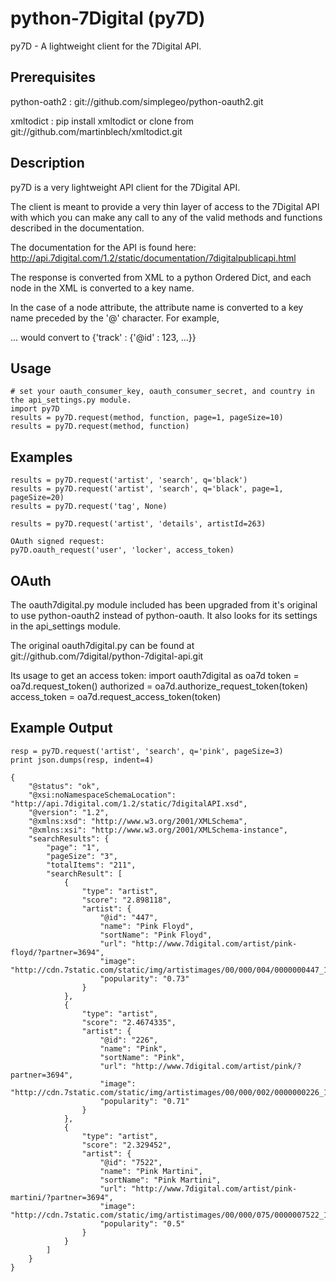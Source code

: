 python-7Digital (py7D)
===============
py7D - A lightweight client for the 7Digital API.

Prerequisites
-------------
 python-oath2 :   git://github.com/simplegeo/python-oauth2.git
 
 xmltodict :      pip install xmltodict or clone from git://github.com/martinblech/xmltodict.git
                

Description
-----------
py7D is a very lightweight API client for the 7Digital API.

The client is meant to provide a very thin layer of access to the 7Digital API
with which you can make any call to any of the valid methods and functions
described in the documentation. 

The documentation for the API is found here:
http://api.7digital.com/1.2/static/documentation/7digitalpublicapi.html

The response is converted from XML to a python Ordered Dict, and each 
node in the XML is converted to a key name. 

In the case of a node attribute, the attribute name is converted to a
key name preceded by the '@' character. For example, 
<track id=123>...</track>
would convert to {'track' : {'@id' : 123, ...}}


Usage
-----
    # set your oauth_consumer_key, oauth_consumer_secret, and country in the api_settings.py module.
    import py7D
    results = py7D.request(method, function, page=1, pageSize=10)
    results = py7D.request(method, function)

Examples
-------
    results = py7D.request('artist', 'search', q='black')
    results = py7D.request('artist', 'search', q='black', page=1, pageSize=20)
    results = py7D.request('tag', None)

    results = py7D.request('artist', 'details', artistId=263)
    
    OAuth signed request:
    py7D.oauth_request('user', 'locker', access_token)
    

OAuth
-----
The oauth7digital.py module included has been upgraded from it's original
to use python-oauth2 instead of python-oauth. It also looks for its settings in the api_settings module. 

The original oauth7digital.py can be found at 
git://github.com/7digital/python-7digital-api.git

Its usage to get an access token:
    import oauth7digital as oa7d
    token = oa7d.request_token()
    authorized = oa7d.authorize_request_token(token)
    access_token = oa7d.request_access_token(token)
 
Example Output
--------------
    resp = py7D.request('artist', 'search', q='pink', pageSize=3)
    print json.dumps(resp, indent=4)

    {
        "@status": "ok", 
        "@xsi:noNamespaceSchemaLocation": "http://api.7digital.com/1.2/static/7digitalAPI.xsd", 
        "@version": "1.2", 
        "@xmlns:xsd": "http://www.w3.org/2001/XMLSchema", 
        "@xmlns:xsi": "http://www.w3.org/2001/XMLSchema-instance", 
        "searchResults": {
            "page": "1", 
            "pageSize": "3", 
            "totalItems": "211", 
            "searchResult": [
                {
                    "type": "artist", 
                    "score": "2.898118", 
                    "artist": {
                        "@id": "447", 
                        "name": "Pink Floyd", 
                        "sortName": "Pink Floyd", 
                        "url": "http://www.7digital.com/artist/pink-floyd/?partner=3694", 
                        "image": "http://cdn.7static.com/static/img/artistimages/00/000/004/0000000447_150.jpg", 
                        "popularity": "0.73"
                    }
                }, 
                {
                    "type": "artist", 
                    "score": "2.4674335", 
                    "artist": {
                        "@id": "226", 
                        "name": "Pink", 
                        "sortName": "Pink", 
                        "url": "http://www.7digital.com/artist/pink/?partner=3694", 
                        "image": "http://cdn.7static.com/static/img/artistimages/00/000/002/0000000226_150.jpg", 
                        "popularity": "0.71"
                    }
                }, 
                {
                    "type": "artist", 
                    "score": "2.329452", 
                    "artist": {
                        "@id": "7522", 
                        "name": "Pink Martini", 
                        "sortName": "Pink Martini", 
                        "url": "http://www.7digital.com/artist/pink-martini/?partner=3694", 
                        "image": "http://cdn.7static.com/static/img/artistimages/00/000/075/0000007522_150.jpg", 
                        "popularity": "0.5"
                    }
                }
            ]
        }
    }
